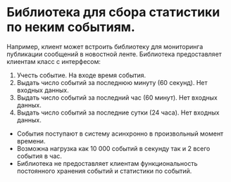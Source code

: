 # Библиотека для сбора статистики по неким событиям. 

Например, клиент может встроить библиотеку для мониторинга публикации сообщений в новостной ленте. Библиотека предоставляет клиентам класс с интерфесом:
1. Учесть событие. На входе время события. 
2. Выдать число событий за последнюю минуту (60 секунд). Нет входных данных.
3. Выдать число событий за последний час (60 минут). Нет входных данных.
4. Выдать число событий за последние сутки (24 часа). Нет входных данных.
- События поступают в систему асинхронно в произвольный момент времени. 
- Возможна нагрузка как 10 000 событий в секунду так и 2 всего события в час.
- Библиотека не предоставляет клиентам функциональность постоянного хранения событий и статистики по событий.